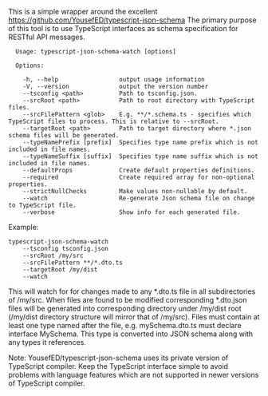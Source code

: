 This is a simple wrapper around the excellent https://github.com/YousefED/typescript-json-schema
The primary purpose of this tool is to use TypeScript interfaces as schema specification for RESTful API messages. 

```
  Usage: typescript-json-schema-watch [options]

  Options:

    -h, --help                 output usage information
    -V, --version              output the version number
    --tsconfig <path>          Path to tsconfig.json.
    --srcRoot <path>           Path to root directory with TypeScript files.
    --srcFilePattern <glob>    E.g. **/*.schema.ts - specifies which TypeScript files to process. This is relative to --srcRoot.
    --targetRoot <path>        Path to target directory where *.json schema files will be generated.
    --typeNamePrefix [prefix]  Specifies type name prefix which is not included in file names.
    --typeNameSuffix [suffix]  Specifies type name suffix which is not included in file names.
    --defaultProps             Create default properties definitions.
    --required                 Create required array for non-optional properties.
    --strictNullChecks         Make values non-nullable by default.
    --watch                    Re-generate Json schema file on change to TypeScript file.
    --verbose                  Show info for each generated file.
```

Example:

```
typescript-json-schema-watch 
    --tsconfig tsconfig.json
    --srcRoot /my/src
    --srcFilePattern **/*.dto.ts
    --targetRoot /my/dist
    --watch
```

This will watch for for changes made to any *.dto.ts file in all subdirectories of /my/src.
When files are found to be modified corresponding *.dto.json files will be generated into
corresponding directory under /my/dist root (/my/dist directory structure will mirror that of /my/src).
Files must contain at least one type named after the file, e.g. mySchema.dto.ts must declare interface MySchema.
This type is converted into JSON schema along with any types it references.

Note: YousefED/typescript-json-schema uses its private version of TypeScript compiler. Keep the TypeScript interface
simple to avoid problems with language features which are not supported in newer versions of TypeScript compiler.